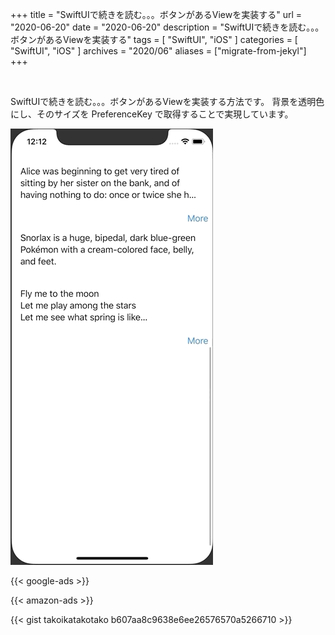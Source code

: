 +++
title =  "SwiftUIで続きを読む。。。ボタンがあるViewを実装する"
url = "2020-06-20"
date = "2020-06-20"
description = "SwiftUIで続きを読む。。。ボタンがあるViewを実装する"
tags = [
    "SwiftUI",
    "iOS"
]
categories = [
    "SwiftUI",
    "iOS"
]
archives = "2020/06"
aliases = ["migrate-from-jekyl"]
+++

<br>

SwiftUIで続きを読む。。。ボタンがあるViewを実装する方法です。
背景を透明色にし、そのサイズを PreferenceKey で取得することで実現しています。

![Show More View](1.gif)

<!-- Google Ads -->
{{< google-ads >}}

<!-- Amazon Ads -->
{{< amazon-ads >}}

{{< gist takoikatakotako b607aa8c9638e6ee26576570a5266710 >}}
